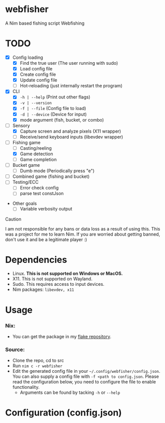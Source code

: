 # webfisher
A Nim based fishing script Webfishing

# TODO
- [x] Config loading
  - [x] Find the true user (The user running with sudo)
  - [x] Load config file
  - [x] Create config file
  - [x] Update config file
  - [ ] Hot-reloading (just internally restart the program)
- [x] CLI
  - [x] `-h | --help` (Print out other flags)
  - [x] `-v | --version`
  - [x] `-f | --file` (Config file to load)
  - [x] `-d | --device` (Device for input)
  - [x] mode argument (fish, bucket, or combo)
- [ ] Sensory
  - [x] Capture screen and analyze pixels (X11 wrapper)
  - [ ] Receive/send keyboard inputs (libevdev wrapper)
- [ ] Fishing game
  - [ ] Casting/reeling
  - [x] Game detection
  - [ ] Game completion
- [ ] Bucket game
  - [ ] Dumb mode (Periodically press "e")
- [ ] Combined game (fishing and bucket)
- [ ] Testing/ECC
  - [ ] Error check config
  - [ ] parse test constJson
- Other goals
  - [ ] Variable verbosity output

> [!CAUTION]
> I am not responsible for any bans or data loss as a result of using this. This was a project for me to learn Nim. If you are worried about getting banned, don't use it and be a legitimate player :)

# Dependencies
- Linux. <b>This is not supported on Windows or MacOS.</b>
- X11. This is not supported on Wayland.
- Sudo. This requires access to input devices.
- Nim packages: `libevdev, x11`

# Usage
### Nix:
- You can get the package in my [flake repository](https://github.com/PassiveLemon/lemonake). </br>
### Source:
- Clone the repo, cd to src
- Run `nim c -r webfisher`
- Edit the generated config file in your `~/.config/webfisher/config.json`. You can also supply a config file with `-f <path to config.json`. Please read the configuration below, you need to configure the file to enable functionality. </br>
  - Arguments can be found by tacking `-h` or `--help`

# Configuration (config.json)

